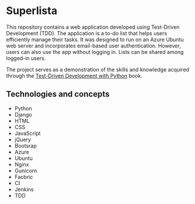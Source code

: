 # Superlista

This repository contains a web application developed using Test-Driven Development (TDD). The application is a to-do list that helps users efficiently manage their tasks. It was designed to run on an Azure Ubuntu web server and incorporates email-based user authentication. However, users can also use the app without logging in. Lists can be shared among logged-in users.

The project serves as a demonstration of the skills and knowledge acquired through the [Test-Driven Development with Python](https://www.obeythetestinggoat.com/) book.

## Technologies and concepts
  - Python
  - Django
  - HTML
  - CSS
  - JavaScript
  - jQuery
  - Bootsrap
  - Azure
  - Ubuntu
  - Nginx
  - Gunicorn
  - Facbric
  - CI
  - Jenkins
  - TDD
